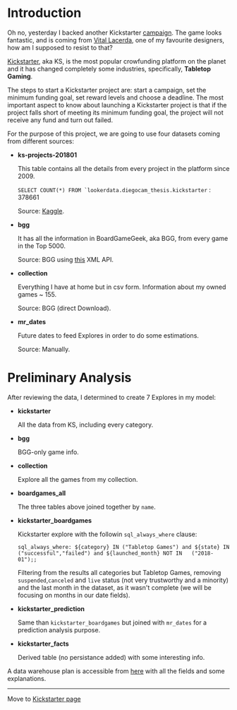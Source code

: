 
# Introduction

Oh no, yesterday I backed another Kickstarter [campaign](https://www.kickstarter.com/projects/eaglegryphon/escape-plan-by-vital-lacerda-with-artwork-by-ian-o?ref=nav_search&result=project&term=escape%20plan). The game looks fantastic, and is coming from [Vital Lacerda](http://www.vitallacerda.com/), one of my favourite designers, how am I supposed to resist to that?

[Kickstarter](https://www.kickstarter.com/), aka KS, is the most popular crowfunding platform on the planet and it has changed completely some industries, specifically, **Tabletop Gaming**. 

The steps to start a Kickstarter project are: start a campaign, set the minimum funding goal, set reward levels and choose a deadline. The most important aspect to know about launching a Kickstarter project is that if the project falls short of meeting its minimum funding goal, the project will not receive any fund and turn out failed.

For the purpose of this project, we are going to use four datasets coming from different sources:

- **ks-projects-201801**
  
  This table contains all the details from every project in the platform since 2009.
  
  ```SELECT COUNT(*) FROM `lookerdata.diegocam_thesis.kickstarter``` : 378661
  
  Source: [Kaggle](https://www.kaggle.com/kemical/kickstarter-projects).

- **bgg**

  It has all the information in BoardGameGeek, aka BGG, from every game in the Top 5000.
  
  Source: BGG using [this](https://boardgamegeek.com/wiki/page/BGG_XML_API2) XML API.

- **collection**
  
  Everything I have at home but in csv form. Information about my owned games ~ 155.

  Source: BGG (direct Download).

- **mr_dates**
  
  Future dates to feed Explores in order to do some estimations.
  
  Source: Manually.

# Preliminary Analysis

After reviewing the data, I determined to create 7 Explores in my model:

- **kickstarter** 

   All the data from KS, including every category.

- **bgg** 

   BGG-only game info.

- **collection** 

   Explore all the games from my collection.

- **boardgames_all** 

   The three tables above joined together by `name`.

- **kickstarter_boardgames** 

   Kickstarter explore with the followin `sql_always_where` clause:

   ```sql_always_where: ${category} IN ("Tabletop Games") and ${state} IN ("successful","failed") and ${launched_month} NOT IN   ("2018-01");;```

  Filtering from the results all categories but Tabletop Games, removing `suspended`,`canceled` and `live` status (not very 
  trustworthy and a minority) and the last month in the dataset, as it wasn't complete (we will be focusing on months in our
  date fields).

- **kickstarter_prediction** 

  Same than `kickstarter_boardgames` but joined with `mr_dates` for a prediction analysis purpose.

- **kickstarter_facts** 

  Derived table (no persistance added) with some interesting info.

A data warehouse plan is accessible from [here](https://docs.google.com/document/d/1ruow7fZZsb8bLO0r0rU3tGHZlfpi5vxq4wo4PIE-ikc/edit?usp=sharing) with all the fields and some explanations.

---

Move to [Kickstarter page](https://diegocamlooker.github.io/Kickstarter/ks)


